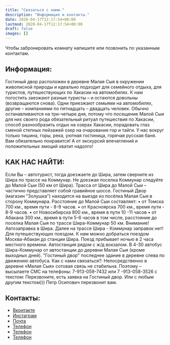 ```yaml
---
title: "Связаться с нами."
description: "Информация и контакты."
date: 2020-04-17T12:17:54+00:00
lastmod: 2020-04-17T12:17:54+00:00
draft: false
images: []
---
```


Чтобы забронировать комнату напишите или позвонить по указанным контактам.  

## Информация:

Гостиный двор расположен в деревне Малая Сыя в окружении живописной природы и идеально подходит для семейного отдыха, для туристов, путешествующих по Хакасии на автомобилях.
К нам погостить заезжают разные туристы – и остаются довольны (возвращаются снова). Одни приезжают семьями на автомобилях, другие – компаниями по пятнадцать – двадцать человек. Обычно останавливаются на три-четыре дня, потому что посещение Малой Сыи для них своего рода обязательный ритуал путешествия по Хакасии, способ разнообразить отдых на озерах Хакасии, порадовать глаз сменой степных пейзажей озер на очарование гор и тайги. У нас вокруг только тишина, горы, река, уютная гостиница, горячая русская баня.
Вам обязательно понравится! А от экскурсий впечатлений и положительных эмоций хватит надолго!

## КАК НАС НАЙТИ:
Если Вы – автотурист, тогда доезжаете до Шира, затем сверните из Шира по трассе на Коммунар. Не доезжая поселка Коммунар следуйте до Малой Сыи (50 км от Шира). Трасса от Шира до Малой Сыи – частично представляет собой гравийное шоссе. Гостиный Двор (магазин "Золушка") находится на выезде из посёлка Малая Сыя в сторону Коммунара.
Расстояние до Малой Сыи составляет:
• от Томска 700 км., время пути - 8-9 часов.
• от Красноярска 700 км., время пути - 8-9 часов.
• от Новосибирска 800 км., время в пути 10 -11 часов
• от Абакана 300 км., время в пути 5-6 часов
в том числе, расстояние до поселка Малая Сыя по трассе Шира-Коммунар 50 км.
Внимание!
Автозаправка в Шира.
Далее на трассе Шира - Коммунар заправок нет!
Для путешествующих поездом.
К нам можно добраться поездом Москва-Абакан до станции Шира. Поезд прибывает ночью в 2 часа местного времени. Автостанция рядом с ж/д вокзалом. В 4-30 автобус Шира-Коммунар от автостанции до деревни Малая Сыя (кроме выходных дней). "Гостиный двор" последнее здание в деревне слева по движению автобуса.
Как с нами связаться?:
Непосредственно в деревне «Малая Сыя» сотовая связь не стабильна.
Поэтому – высылаете СМС на телефоны:
7-913-059-7432 или 7 -913-058-3526
с текстом: Перезвоните, есть заявка на Гостиный двор.
Или с любым другим текстом)))
Петр Осипович перезвонит вам.

## Контакты:

- [Вконтакте](https://vk.com/restinkhakassia)
- [Инстаграм](https://instagram.com/malaya_siya)
- [Почта](https://github.com/h-enk/hyas/discussions)
- [Телефон](tel:+79130597432)
- [Телефон](tel:+79831993288)
- [Телефон](tel:+79130583526)